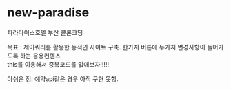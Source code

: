 # new-paradise

파라다이스호텔 부산 클론코딩

목표 : 제이쿼리를 활용한 동적인 사이트 구축. 한가지 버튼에 두가지 변경사항이 들어가도록 하는 응용컨텐츠 <br>
this를 이용해서 중복코드를 없애보자!!!!!

아쉬운 점: 예약api같은 경우 아직 구현 못함.

